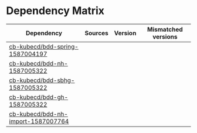 # Dependency Matrix

Dependency | Sources | Version | Mismatched versions
---------- | ------- | ------- | -------------------
[cb-kubecd/bdd-spring-1587004197](https://github.com/cb-kubecd/bdd-spring-1587004197.git) |  | []() | 
[cb-kubecd/bdd-nh-1587005322](https://github.com/cb-kubecd/bdd-nh-1587005322.git) |  | []() | 
[cb-kubecd/bdd-sbhg-1587005322](https://github.com/cb-kubecd/bdd-sbhg-1587005322.git) |  | []() | 
[cb-kubecd/bdd-gh-1587005322](https://github.com/cb-kubecd/bdd-gh-1587005322.git) |  | []() | 
[cb-kubecd/bdd-nh-import-1587007764](https://github.com/cb-kubecd/bdd-nh-import-1587007764.git) |  | []() | 
